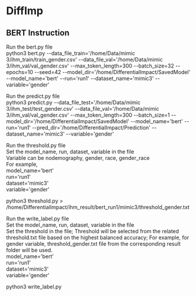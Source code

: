 # DiffImp

## BERT Instruction ##

Run the bert.py file <br />
python3 bert.py --data_file_train='/home/Data/mimic 3/ihm_train/train_gender.csv' --data_file_val='/home/Data/mimic 3/ihm_val/val_gender.csv' --max_token_length=300 --batch_size=32 --epochs=10 --seed=42 --model_dir='/home/DifferentialImpact/SavedModel' --model_name='bert' --run='run1' --dataset_name='mimic3' --variable='gender' <br />

Run the predict.py file <br />
python3 predict.py --data_file_test='/home/Data/mimic 3/ihm_test/test_gender.csv' --data_file_val='/home/Data/mimic 3/ihm_val/val_gender.csv' --max_token_length=300 --batch_size=1 --model_dir='/home/DifferentialImpact/SavedModel' --model_name='bert' --run='run1' --pred_dir='/home/DifferentialImpact/Prediction' --dataset_name='mimic3' --variable='gender' </br>

Run the threshold.py file <br />
Set the model_name, run, dataset, variable in the file <br />
Variable can be nodemography, gender, race, gender_race <br />
For example, <br />
model_name='bert' <br />
run='run1' <br />
dataset='mimic3' <br />
variable='gender' <br />

python3 threshold.py > /home/DifferentialImpact/ihm_result/bert_run1/mimic3/threshold_gender.txt <br />

Run the write_label.py file <br />
Set the model_name, run, dataset, variable in the file <br />
Set the threshold in the file; Threshold will be selected from the related threshold.txt file based on the highest balanced accuracy; For example, for gender variable, threshold_gender.txt file from the corresponding result folder will be used. <br />
model_name='bert' <br />
run='run1' <br />
dataset='mimic3' <br />
variable='gender' <br />

python3 write_label.py
